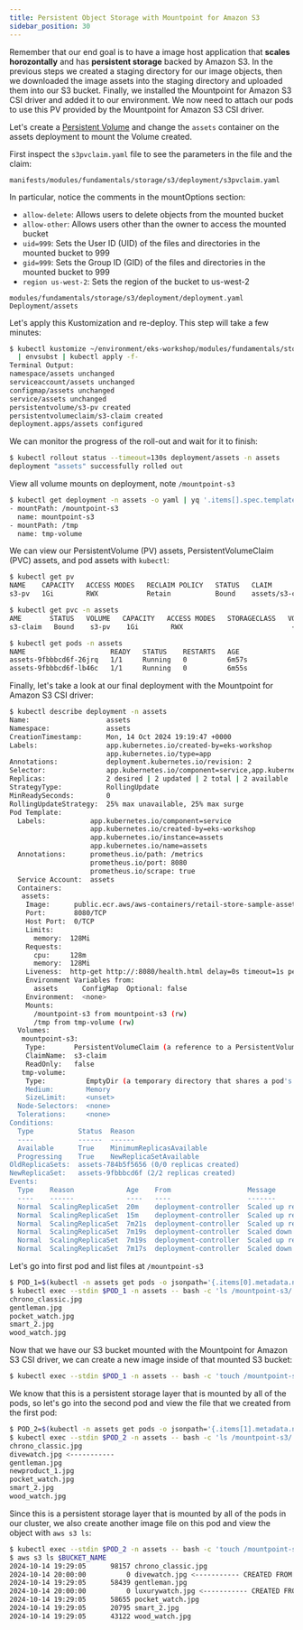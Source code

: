 ```yaml
---
title: Persistent Object Storage with Mountpoint for Amazon S3
sidebar_position: 30
---
```


Remember that our end goal is to have a image host application that **scales horozontally** and has **persistent storage** backed by Amazon S3. In the previous steps we created a staging directory for our image objects, then we downloaded the image assets into the staging directory and uploaded them into our S3 bucket. Finally, we installed the Mountpoint for Amazon S3 CSI driver and added it to our environment. We now need to attach our pods to use this PV provided by the Mountpoint for Amazon S3 CSI driver.

Let's create a [Persistent Volume](https://kubernetes.io/docs/concepts/storage/persistent-volumes/) and change the `assets` container on the assets deployment to mount the Volume created.

First inspect the `s3pvclaim.yaml` file to see the parameters in the file and the claim:

```file
manifests/modules/fundamentals/storage/s3/deployment/s3pvclaim.yaml
```

In particular, notice the comments in the mountOptions section:

* ```allow-delete```: Allows users to delete objects from the mounted bucket
* ```allow-other```: Allows users other than the owner to access the mounted bucket
* ```uid=999```: Sets the User ID (UID) of the files and directories in the mounted bucket to 999
* ```gid=999```: Sets the Group ID (GID) of the files and directories in the mounted bucket to 999
* ```region us-west-2```: Sets the region of the bucket to us-west-2

```kustomization
modules/fundamentals/storage/s3/deployment/deployment.yaml
Deployment/assets
```
Let's apply this Kustomization and re-deploy. This step will take a few minutes:

```bash
$ kubectl kustomize ~/environment/eks-workshop/modules/fundamentals/storage/s3/deployment \
  | envsubst | kubectl apply -f-
Terminal Output:
namespace/assets unchanged
serviceaccount/assets unchanged
configmap/assets unchanged
service/assets unchanged
persistentvolume/s3-pv created
persistentvolumeclaim/s3-claim created
deployment.apps/assets configured
```
We can monitor the progress of the roll-out and wait for it to finish:
```bash
$ kubectl rollout status --timeout=130s deployment/assets -n assets
deployment "assets" successfully rolled out
```

View all volume mounts on deployment, note `/mountpoint-s3`

```bash
$ kubectl get deployment -n assets -o yaml | yq '.items[].spec.template.spec.containers[].volumeMounts'
- mountPath: /mountpoint-s3
  name: mountpoint-s3
- mountPath: /tmp
  name: tmp-volume
```

We can view our PersistentVolume (PV) assets, PersistentVolumeClaim (PVC) assets, and pod assets with `kubectl`:

```bash
$ kubectl get pv
NAME    CAPACITY   ACCESS MODES   RECLAIM POLICY   STATUS   CLAIM             STORAGECLASS   VOLUMEATTRIBUTESCLASS   REASON   AGE
s3-pv   1Gi        RWX            Retain           Bound    assets/s3-claim                  <unset>                          2m31s

$ kubectl get pvc -n assets
AME       STATUS   VOLUME   CAPACITY   ACCESS MODES   STORAGECLASS   VOLUMEATTRIBUTESCLASS   AGE
s3-claim   Bound    s3-pv    1Gi        RWX                           <unset>                 6m41s

$ kubectl get pods -n assets
NAME                     READY   STATUS    RESTARTS   AGE
assets-9fbbbcd6f-26jrq   1/1     Running   0          6m57s
assets-9fbbbcd6f-lb46c   1/1     Running   0          6m55s
```

Finally, let's take a look at our final deployment with the Mountpoint for Amazon S3 CSI driver:
```bash
$ kubectl describe deployment -n assets
Name:                   assets
Namespace:              assets
CreationTimestamp:      Mon, 14 Oct 2024 19:19:47 +0000
Labels:                 app.kubernetes.io/created-by=eks-workshop
                        app.kubernetes.io/type=app
Annotations:            deployment.kubernetes.io/revision: 2
Selector:               app.kubernetes.io/component=service,app.kubernetes.io/instance=assets,app.kubernetes.io/name=assets
Replicas:               2 desired | 2 updated | 2 total | 2 available | 0 unavailable
StrategyType:           RollingUpdate
MinReadySeconds:        0
RollingUpdateStrategy:  25% max unavailable, 25% max surge
Pod Template:
  Labels:           app.kubernetes.io/component=service
                    app.kubernetes.io/created-by=eks-workshop
                    app.kubernetes.io/instance=assets
                    app.kubernetes.io/name=assets
  Annotations:      prometheus.io/path: /metrics
                    prometheus.io/port: 8080
                    prometheus.io/scrape: true
  Service Account:  assets
  Containers:
   assets:
    Image:      public.ecr.aws/aws-containers/retail-store-sample-assets:0.4.0
    Port:       8080/TCP
    Host Port:  0/TCP
    Limits:
      memory:  128Mi
    Requests:
      cpu:     128m
      memory:  128Mi
    Liveness:  http-get http://:8080/health.html delay=0s timeout=1s period=3s #success=1 #failure=3
    Environment Variables from:
      assets      ConfigMap  Optional: false
    Environment:  <none>
    Mounts:
      /mountpoint-s3 from mountpoint-s3 (rw)
      /tmp from tmp-volume (rw)
  Volumes:
   mountpoint-s3:
    Type:       PersistentVolumeClaim (a reference to a PersistentVolumeClaim in the same namespace)
    ClaimName:  s3-claim
    ReadOnly:   false
   tmp-volume:
    Type:          EmptyDir (a temporary directory that shares a pod's lifetime)
    Medium:        Memory
    SizeLimit:     <unset>
  Node-Selectors:  <none>
  Tolerations:     <none>
Conditions:
  Type           Status  Reason
  ----           ------  ------
  Available      True    MinimumReplicasAvailable
  Progressing    True    NewReplicaSetAvailable
OldReplicaSets:  assets-784b5f5656 (0/0 replicas created)
NewReplicaSet:   assets-9fbbbcd6f (2/2 replicas created)
Events:
  Type    Reason             Age    From                   Message
  ----    ------             ----   ----                   -------
  Normal  ScalingReplicaSet  20m    deployment-controller  Scaled up replica set assets-784b5f5656 to 1
  Normal  ScalingReplicaSet  15m    deployment-controller  Scaled up replica set assets-784b5f5656 to 2 from 1
  Normal  ScalingReplicaSet  7m21s  deployment-controller  Scaled up replica set assets-9fbbbcd6f to 1
  Normal  ScalingReplicaSet  7m19s  deployment-controller  Scaled down replica set assets-784b5f5656 to 1 from 2
  Normal  ScalingReplicaSet  7m19s  deployment-controller  Scaled up replica set assets-9fbbbcd6f to 2 from 1
  Normal  ScalingReplicaSet  7m17s  deployment-controller  Scaled down replica set assets-784b5f5656 to 0 from 1
```

Let's go into first pod and list files at `/mountpoint-s3`

```bash
$ POD_1=$(kubectl -n assets get pods -o jsonpath='{.items[0].metadata.name}')
$ kubectl exec --stdin $POD_1 -n assets -- bash -c 'ls /mountpoint-s3/'
chrono_classic.jpg
gentleman.jpg
pocket_watch.jpg
smart_2.jpg
wood_watch.jpg
```

Now that we have our S3 bucket mounted with the Mountpoint for Amazon S3 CSI driver, we can create a new image inside of that mounted S3 bucket:

```bash
$ kubectl exec --stdin $POD_1 -n assets -- bash -c 'touch /mountpoint-s3/divewatch.jpg'
```

We know that this is a persistent storage layer that is mounted by all of the pods, so let's go into the second pod and view the file that we created from the first pod:
```bash
$ POD_2=$(kubectl -n assets get pods -o jsonpath='{.items[1].metadata.name}')
$ kubectl exec --stdin $POD_2 -n assets -- bash -c 'ls /mountpoint-s3/'
chrono_classic.jpg
divewatch.jpg <-----------
gentleman.jpg
newproduct_1.jpg
pocket_watch.jpg
smart_2.jpg
wood_watch.jpg
```

Since this is a persistent storage layer that is mounted by all of the pods in our cluster, we also create another image file on this pod and view the object with `aws s3 ls`:
```bash
$ kubectl exec --stdin $POD_2 -n assets -- bash -c 'touch /mountpoint-s3/luxurywatch.jpg'
$ aws s3 ls $BUCKET_NAME
2024-10-14 19:29:05      98157 chrono_classic.jpg
2024-10-14 20:00:00          0 divewatch.jpg <----------- CREATED FROM POD 0
2024-10-14 19:29:05      58439 gentleman.jpg
2024-10-14 20:00:00          0 luxurywatch.jpg <----------- CREATED FROM POD 1
2024-10-14 19:29:05      58655 pocket_watch.jpg
2024-10-14 19:29:05      20795 smart_2.jpg
2024-10-14 19:29:05      43122 wood_watch.jpg
```
